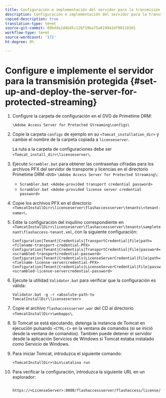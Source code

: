 ```yaml
---
title: Configuración e implementación del servidor para la transmisión protegida
description: Configuración e implementación del servidor para la transmisión protegida
copied-description: true
translation-type: tm+mt
source-git-commit: 89bdda1d4bd5c126f19ba75a819942df901183d1
workflow-type: tm+mt
source-wordcount: '172'
ht-degree: 0%

---
```



# Configure e implemente el servidor para la transmisión protegida {#set-up-and-deploy-the-server-for-protected-streaming}

1. Configure la carpeta de configuración en el DVD de Primetime DRM:

   `\Adobe Access Server for Protected Streaming\configs\`
1. Copie la carpeta `configs` de ejemplo en su `<Tomcat_installation_dir>` y cambie el nombre de la carpeta copiada a `licenseserver`.

   La ruta a la carpeta de configuraciones debe ser `<Tomcat_install_dir>\licenseserver\`.
1. Ejecute `Scrambler.bat` para obtener las contraseñas cifradas para los archivos PFX del servidor de transporte y licencias en el directorio Primetime DRM `<DVD>` `\Adobe Access Server for Protected Streaming\`:

   * `Scrambler.bat <Adobe-provided transport credential password>`
   * `Scrambler.bat <Adobe-provided license server credential password>`

1. Copie los archivos PFX en el directorio `<TomcatInstallDir>\licenseserver\flashaccessserver\tenants\<tenant-name>\`.
1. Edite la configuración del inquilino correspondiente en `<TomcatInstallDir>\licenseserver\flashaccessserver\tenants\sampletenant\flashaccess-tenant.xml`, con la siguiente configuración:

   ```
   Configuration|Tenant|Credentials|TransportCredential|File|path=<filename-transport-credential-PFX> 
   Configuration|Tenant|Credentials|TransportCredential|File|password=<scrambled-transportcredential-password> 
   Configuration|Tenant|Credentials|LicenseServerCredential|File|path=<fielname-license-servercredential-PFX> 
   Configuration|Tenant|Credentials|LicenseServerCredential|File|password=<scrambled-license-servercredential-password>
   ```

1. Ejecute la utilidad `Validator.bat` para verificar que la configuración es válida:

   ```
   Validator.bat -g -r <absolute-path-to TomcatInstallDir\licenseserver>
   ```

1. Copie el archivo `flashaccessserver.war` del CD al directorio `<TomcatInstallDir>\webapps\`.
1. Si Tomcat se está ejecutando, detenga la instancia de Tomcat en ejecución pulsando `<CTRL-C>` en la ventana de comandos (si se inició desde la ventana de comandos). También puede detener el servidor desde la aplicación Servicios de Windows si Tomcat estaba instalado como Servicio de Windows.
1. Para iniciar Tomcat, introduzca el siguiente comando:

   ```
   <TomcatInstallDir>\bin\catalina run
   ```

1. Para verificar la configuración, introduzca la siguiente URL en un explorador:

   ```
    https://<LicenseServer>:8080/flashaccessserver/flashaccess/license/v2
   ```
